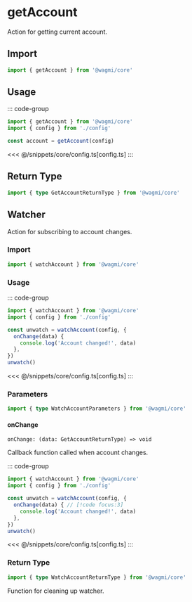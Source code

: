 # getAccount

Action for getting current account.

## Import

```ts
import { getAccount } from '@wagmi/core'
```

## Usage

::: code-group
```ts [index.ts]
import { getAccount } from '@wagmi/core'
import { config } from './config'

const account = getAccount(config)
```
<<< @/snippets/core/config.ts[config.ts]
:::

## Return Type

```ts
import { type GetAccountReturnType } from '@wagmi/core'
```

<!--@include: @shared/getAccount-return-type.md-->

## Watcher

Action for subscribing to account changes.

### Import

```ts
import { watchAccount } from '@wagmi/core'
```

### Usage

::: code-group
```ts [index.ts]
import { watchAccount } from '@wagmi/core'
import { config } from './config'

const unwatch = watchAccount(config, {
  onChange(data) {
    console.log('Account changed!', data)
  },
})
unwatch()
```
<<< @/snippets/core/config.ts[config.ts]
:::

### Parameters

```ts
import { type WatchAccountParameters } from '@wagmi/core'
```

#### onChange

`onChange: (data: GetAccountReturnType) => void`

Callback function called when account changes.

::: code-group
```ts [index.ts]
import { watchAccount } from '@wagmi/core'
import { config } from './config'

const unwatch = watchAccount(config, {
  onChange(data) { // [!code focus:3]
    console.log('Account changed!', data)
  },
})
unwatch()
```
<<< @/snippets/core/config.ts[config.ts]
:::

### Return Type

```ts
import { type WatchAccountReturnType } from '@wagmi/core'
```

Function for cleaning up watcher.